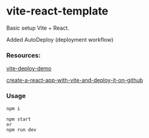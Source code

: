 # vite-react-template

Basic setup Vite + React.

Added AutoDeploy (deployment workflow)

### Resources:

[vite-deploy-demo](https://github.com/sitek94/vite-deploy-demo)

[create-a-react-app-with-vite-and-deploy-it-on-github](https://medium.com/@badreddine.boudaoud21/create-a-react-app-with-vite-and-deploy-it-on-github-48b82e19f821)

### Usage

```
npm i

npm start
or
npm run dev
```
